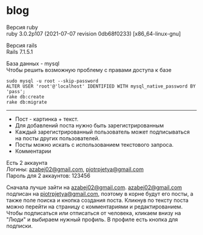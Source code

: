 # blog

Версия ruby<br>
ruby 3.0.2p107 (2021-07-07 revision 0db68f0233) [x86_64-linux-gnu]

Версия rails<br>
Rails 7.1.5.1

База данных - mysql<br>
Чтобы решить возможную проблему с правами доступа к базе
```
sudo mysql -u root --skip-password
ALTER USER 'root'@'localhost' IDENTIFIED WITH mysql_native_password BY 'pass';
rake db:create
rake db:migrate
```
<hr>

+ Пост - картинка + текст.
+ Для добавлений поста нужно быть зарегистрированным
+ Каждый зарегистрированный пользователь может подписываться на посты других пользователей.
+ Посты можно искать с использованием текстового запроса.
+ Комментарии

Есть 2 аккаунта<br>
Логины: azabej02@gmail.com, pjotrpjetya@gmail.com<br>
Пароль для 2 аккаунтов: 123456

Сначала лучше зайти на azabej02@gmail.com. azabej02@gmail.com подписан на pjotrpjetya@gmail.com, поэтому в корне будут его посты, а также поле поиска и кнопка создания поста. Кликнув по тексту поста можно перейти на страницу с комментариями и редактированием.<br>
Чтобы подписаться или отписаться от человека, кликаем внизу на "Люди" и выбираем нужный профиль. В профиле есть кнопка для подписки.
